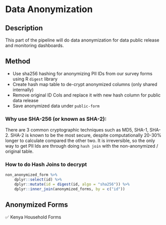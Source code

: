 # Data Anonymization

## Description

This part of the pipeline will do data anonymization for data public release and monitoring dashboards.

## Method

-   Use sha256 hashing for anonymizing PII IDs from our survey forms using R `digest` library
-   Create hash map table to de-crypt anonymized columns (only shared internally)
-   Remove original ID Cols and replace it with new hash column for public data release
-   Save anonymized data under `public-form`

### Why use SHA-256 (or known as SHA-2):

There are 3 common cryptographic techniques such as MD5, SHA-1, SHA-2. SHA-2 is known to be the most secure, despite computationally 20-30% longer to calculate compared the other two. It is irreversible, so the only way to get PII Ids are through doing `hash join` with the non-anonymized / original table.

### How to do Hash Joins to decrypt
``` r
non_anonymized_form %>%
    dplyr::select(id) %>%
    dplyr::mutate(id = digest(id, algo = "sha256")) %>% 
    dplyr::inner_join(anonymized_forms, by = c("id"))
```

## Anonymized Forms

:white_check_mark: Kenya Household Forms
